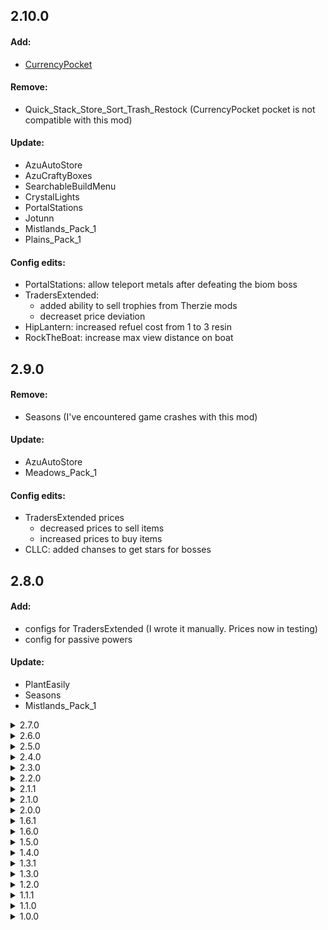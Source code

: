 ## 2.10.0

#### Add:
- [CurrencyPocket](https://thunderstore.io/c/valheim/p/Azumatt/CurrencyPocket/)

#### Remove:
- Quick_Stack_Store_Sort_Trash_Restock (CurrencyPocket pocket is not compatible with this mod)

#### Update:
- AzuAutoStore
- AzuCraftyBoxes
- SearchableBuildMenu
- CrystalLights
- PortalStations
- Jotunn
- Mistlands_Pack_1
- Plains_Pack_1

#### Config edits:
- PortalStations: allow teleport metals after defeating the biom boss
- TradersExtended:
  - added ability to sell trophies from Therzie mods
  - decreaset price deviation
- HipLantern: increased refuel cost from 1 to 3 resin
- RockTheBoat: increase max view distance on boat

## 2.9.0

#### Remove:
- Seasons (I've encountered game crashes with this mod)

#### Update:
- AzuAutoStore
- Meadows_Pack_1

#### Config edits:
- TradersExtended prices
  - decreased prices to sell items
  - increased prices to buy items
- CLLC: added chanses to get stars for bosses

## 2.8.0

#### Add:
- configs for TradersExtended (I wrote it manually. Prices now in testing)
- config for passive powers

#### Update:
- PlantEasily
- Seasons
- Mistlands_Pack_1

<details>
  <summary>2.7.0</summary>

  #### Add:
  - [CircletExtended](https://thunderstore.io/c/valheim/p/shudnal/CircletExtended/)
  - [Seasons](https://thunderstore.io/c/valheim/p/shudnal/Seasons/)

  #### Update:
  - TradersExtended
</details>

<details>
  <summary>2.6.0</summary>

  #### Update:
  - PlantEasily
  - HipLantern

  #### Config edits:
  - CLLC
    - buff: health gained per star for creatures in percentage - 50% (was 30%)
  - RockTheBoat
    - buff: empty ship damage multiplier - 0.2 (was 1)
    - buff: remove ship with hammer
  - PlantEasily config removed
</details>

<details>
  <summary>2.5.0</summary>

  #### Add:
  - [RockTheBoat](https://thunderstore.io/c/valheim/p/shudnal/RockTheBoat/) (experimental)
  - [TradersExtended](https://thunderstore.io/c/valheim/p/shudnal/TradersExtended/) (experimental)

  #### Update:
  - VikingsDoSwim
  - Meadows_Pack_1
  - Mistlands_Pack_1

  #### Config edits:
  - backpacks
    - ui: backpack visual is hidden
  - CLLC
    - nerf: maximum stars for all creatures - 3 (was 5)
    - nerf: Health gained per star for creatures in percentage - 30% (was 100%)
    - nerf: Damage gained per star for creatures in percentage - 15% (was 50%)
  - Resurrection
    - buff: no resurrection Cost
</details>

<details>
  <summary>2.4.0</summary>

  #### Add:
  - Blackforest_Pack_2

  #### Remove:
  - VentureValheim-Venture_Farm_Grid (replaced by PlantEasily)
</details>

<details>
  <summary>2.3.0</summary>

  #### Add:
  - [PlantEasily](https://thunderstore.io/c/valheim/p/Advize/PlantEasily/)

  #### Update:
  - different mods
</details>

<details>
  <summary>2.2.0</summary>

  #### Add:
  - [ReliableBlock](https://thunderstore.io/c/valheim/p/Korppis/ReliableBlock/)

  #### Update:
  - Soulcatcher_JC_KG_Additions
  - configs
</details>

<details>
  <summary>2.1.1</summary>

  #### Remove:
  - MistrootTamer

  #### Update:
  - HipLantern
</details>

<details>
  <summary>2.1.0</summary>

  #### Add:
  - [PetPantry](https://thunderstore.io/c/valheim/p/Azumatt/PetPantry/)
  - [Better_Wisps](https://thunderstore.io/c/valheim/p/Digitalroot/Better_Wisps/) - return back, since we can disable the wisp behavior in
    the JeverlyCrafting config
  - [Portalvator](https://thunderstore.io/c/valheim/p/SSMVC/Portalvator/)
</details>

<details>
  <summary>2.0.0</summary>

  Bog Witch Update

  #### Add:
  - [Ranching](https://thunderstore.io/c/valheim/p/Smoothbrain/Ranching/)
  - [Mining](https://thunderstore.io/c/valheim/p/Smoothbrain/Mining/)
  - [Wizardry](https://thunderstore.io/c/valheim/p/Therzie/Wizardry/)
  - [MistrootTamer](https://thunderstore.io/c/valheim/p/Azumatt/MistrootTamer/)
  - [Venture_Farm_Grid](https://thunderstore.io/c/valheim/p/VentureValheim/Venture_Farm_Grid/)

  #### Remove:
  - [balrond_humanoidRandomizer](https://thunderstore.io/c/valheim/p/Balrond/balrond_humanoidRandomizer/)
  - [balrond_shipyard](https://thunderstore.io/c/valheim/p/Balrond/balrond_shipyard/)
  - [EpicBossFights](https://thunderstore.io/c/valheim/p/coemt/EpicBossFights/)
  - [SortCraft](https://thunderstore.io/c/valheim/p/KGvalheim/SortCraft/)
  - [GammaOfNightLights](https://thunderstore.io/c/valheim/p/shudnal/GammaOfNightLights/)
  - [VALKEA](https://thunderstore.io/c/valheim/p/The_Bees_Decree/VALKEA/)
  - [BetterRiding](https://thunderstore.io/c/valheim/p/Yggdrah/BetterRiding/)
  - [yggdrahsbetterhorse](https://thunderstore.io/c/valheim/p/Yggdrah/yggdrahsbetterhorse/)
  - [ComfortTweaks](https://thunderstore.io/c/valheim/p/Smoothbrain/ComfortTweaks/) - do not work properly in Bog Witch Update
  - [FarmGrid](https://thunderstore.io/c/valheim/p/SarcenNexusMods/FarmGrid/) - do not work properly in Bog Witch Update
  - [UsefulPaths](https://thunderstore.io/c/valheim/p/RustyMods/UsefulPaths/)
</details>

<details>
  <summary>1.6.1</summary>

  #### Remove
  - [CircletExtended](https://thunderstore.io/c/valheim/p/shudnal/CircletExtended/)
</details>

<details>
  <summary>1.6.0</summary>

  #### Add:
  - [GammaOfNightLights](https://thunderstore.io/c/valheim/p/shudnal/GammaOfNightLights/)
  - [HipLantern](https://thunderstore.io/c/valheim/p/shudnal/HipLantern/)
  - [CircletExtended](https://thunderstore.io/c/valheim/p/shudnal/CircletExtended/)
  - [Loyal Spears](https://thunderstore.io/c/valheim/p/Goldenrevolver/Loyal_Spears_Auto_Pickup_And_Return_To_Owner/)
  - [Proper Spears](https://thunderstore.io/c/valheim/p/Goldenrevolver/Proper_Spears_Forward_Facing_With_Thrust_Attacks/)

  #### update
  - Quick_Stack_Store_Sort_Trash_Restock
  - Warfare
  - Armory
</details>

<details>
  <summary>1.5.0</summary>

  #### Add:
  - [HUDCompass](https://thunderstore.io/c/valheim/p/Neobotics/HUDCompass/) - compass on the HUD wich is also adding pin for boats and portals
  - [PortablePals](https://thunderstore.io/c/valheim/p/Meldurson/PortablePals/) - ability to store pets in a special stone

  #### Remove
  - SmoothSave - because of the issues related to the saving process. Probably it is not depends on the mod itself.

  #### update
  - AAA_Crafting
  - ConfigurationManager
  - Server_devcommands
</details>

<details>
  <summary>1.4.0</summary>

  #### Add:
  - [balrond humanoidRandomizer](https://thunderstore.io/c/valheim/p/Balrond/balrond_humanoidRandomizer/)
  - [SearchableBuildMenu](https://thunderstore.io/c/valheim/p/Azumatt/SearchableBuildMenu/)
  - [Better_Wisps](https://thunderstore.io/c/valheim/p/Digitalroot/Better_Wisps/)

  #### Remove
  - [RtDOcean](https://thunderstore.io/c/valheim/p/Soloredis/RtDOcean/)
</details>

<details>
  <summary>1.3.1</summary>

  - update dependencies
    - balrond_shipyard
    - EpicJewels
    - VNEI
</details>

<details>
  <summary>1.3.0</summary>

  - add [SearsCatalog](https://thunderstore.io/c/valheim/p/ComfyMods/SearsCatalog/)
  - add [OdinArchitect](https://thunderstore.io/c/valheim/p/OdinPlus/OdinArchitect/)
</details>

<details>
  <summary>1.2.0</summary>

  - add [Alpus-Transmog](https://thunderstore.io/c/valheim/p/Alpus/Transmog/)
  - add [ComfyMods-Scenic](https://thunderstore.io/c/valheim/p/ComfyMods/Scenic/)
  - add [Therzie-Armory](https://thunderstore.io/c/valheim/p/Therzie/Armory/)
</details>

<details>
  <summary>1.1.1</summary>

  - added missed mod - JereKuusela Server devcommands
</details>

<details>
  <summary>1.1.0</summary>

  - added configs for Player Inventory and Creature Lvl
  - added [Display Day and Time in HUD v1.1.2](https://www.nexusmods.com/valheim/mods/861) inside the modpack, since I've not found it on Thunderstore
</details>

<details>
  <summary>1.0.0</summary>

  - initial release
</details>